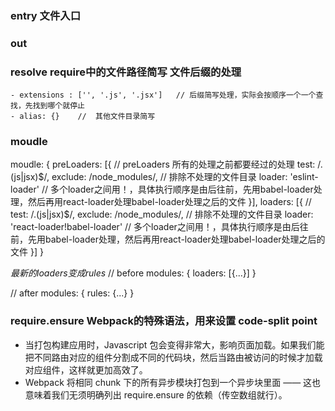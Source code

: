 ### entry 文件入口

### out

### resolve  require中的文件路径简写     文件后缀的处理
    - extensions : ['', '.js', '.jsx']   // 后缀简写处理，实际会按顺序一个一个查找，先找到哪个就停止
    - alias: {}    //  其他文件目录简写

### moudle
moudle: {
    preLoaders: [{    //   preLoaders  所有的处理之前都要经过的处理
        test: /\.(js|jsx)$/,
        exclude: /node_modules/,     //  排除不处理的文件目录
        loader: 'eslint-loader'    // 多个loader之间用！，具体执行顺序是由后往前，先用babel-loader处理，然后再用react-loader处理babel-loader处理之后的文件
    }],
    loaders: [{    //   
        test: /\.(js|jsx)$/,
        exclude: /node_modules/,     //  排除不处理的文件目录
        loader: 'react-loader!babel-loader'    // 多个loader之间用！，具体执行顺序是由后往前，先用babel-loader处理，然后再用react-loader处理babel-loader处理之后的文件
    }]
}

*最新的loaders变成rules*
// before
modules: {
  loaders: [{...}]
}

// after
modules: {
  rules: {...}
}

### require.ensure  Webpack的特殊语法，用来设置 code-split point
* 当打包构建应用时，Javascript 包会变得非常大，影响页面加载。如果我们能把不同路由对应的组件分割成不同的代码块，然后当路由被访问的时候才加载对应组件，这样就更加高效了。
* Webpack 将相同 chunk 下的所有异步模块打包到一个异步块里面 —— 这也意味着我们无须明确列出 require.ensure 的依赖（传空数组就行）。

